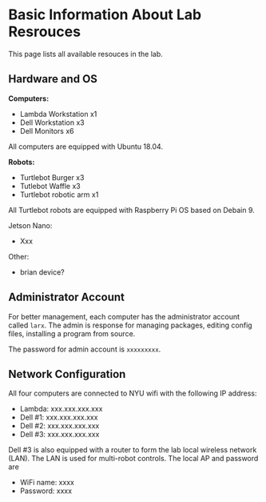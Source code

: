 # Basic Information About Lab Resrouces

This page lists all available resouces in the lab.



## Hardware and OS

**Computers:**

- Lambda Workstation x1
- Dell Workstation x3
- Dell Monitors x6

All computers are equipped with Ubuntu 18.04.



**Robots:**

- Turtlebot Burger x3
- Tutlebot Waffle x3
- Turtlebot robotic arm x1

All Turtlebot robots are equipped with  Raspberry Pi OS based on Debain 9.



Jetson Nano:

- Xxx

Other:

- brian device?



## Administrator Account

For better management, each computer has the administrator account called `larx`. The admin is response for managing packages, editing config files, installing a program from source. 

The password for admin account is `xxxxxxxxx`.



## Network Configuration

All four computers are connected to NYU wifi with the following IP address:

- Lambda: xxx.xxx.xxx.xxx
- Dell #1: xxx.xxx.xxx.xxx
- Dell #2: xxx.xxx.xxx.xxx
- Dell #3: xxx.xxx.xxx.xxx

Dell #3 is also equipped with a router to form the lab local wireless network (LAN). The LAN is used for multi-robot controls. The local AP and password are

- WiFi name: xxxx
- Password: xxxx